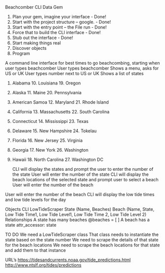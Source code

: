 Beachcomber CLI Data Gem

1.	 Plan your gem, imagine your interface - Done!
2.	Start with the project structure – google. - Done!
3.	Start with the entry point – the File run - Done!
4.	Force that to build the CLI interface - Done!
5.	Stub out the interface - Done!
6.	Start making things real
7.	Discover objects
8.	Program

A command line interface for best times to go beachcombing, starting when user types beachcomber
User types beachcomber
Shows a menu, asks for US or UK
User types number next to US or UK
Shows a list of states
1.	Alabama	10. Louisiana	19. Oregon
2.	Alaska	11. Maine	20. Pennsylvania
3.	 American Samoa	12. Maryland	21. Rhode Island
4.	California	13. Massachusetts	22. South Carolina
5.	Connecticut	14. Mississippi	23. Texas
6.	Delaware	15. New Hampshire	24. Tokelau
7.	Florida	16. New Jersey	25. Virginia
8.	Georgia	17. New York	26. Washington
9.	Hawaii	18. North Carolina	27. Washington DC


	CLI will display the states and prompt the user to enter the number of the state
	User will enter the number of the state
	CLI will display the beach locations of the selected state and prompt user to select a beach
	User will enter the number of the beach

  User will enter the number of the beach
CLI will display the low tide times and low tide levels for the day

Objects
CLI
LowTideScraper
State (Name, Beaches)
Beach (Name, State, Low Tide Time1, Low Tide Level1, Low Tide Time 2, Low Tide Level 2)
Relationships
A state has many beaches
@beaches = [ ]
A beach has a state
attr_accessor: state

TO DO
We need a LowTideScraper class
That class needs to instantiate the state based on the state number
We need to scrape the details of that state for the beach locations
We need to scrape the beach locations for that state and add them to that instance

URL’s
https://tidesandcurrents.noaa.gov/tide_predictions.html
http://www.ntslf.org/tides/predictions
